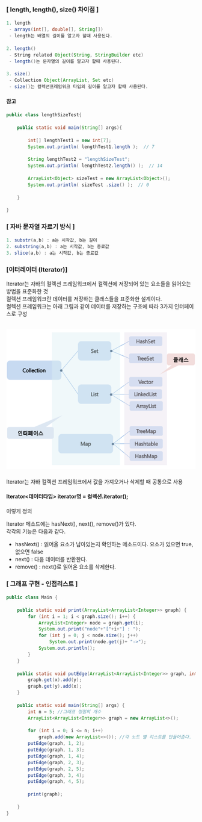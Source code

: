 ### [ length, length(), size() 차이점 ]
```java
1. length
 - arrays(int[], double[], String[])
 - length는 배열의 길이를 알고자 할때 사용된다.
 
2. length()
 - String related Object(String, StringBuilder etc)
 - length()는 문자열의 길이를 알고자 할때 사용된다.
 
3. size()
 - Collection Object(ArrayList, Set etc)
 - size()는 컬렉션프레임워크 타입의 길이를 알고자 할때 사용된다.
```

#### 참고 
```java
public class lengthSizeTest{

    public static void main(String[] args){

        int[] lengthTest1 = new int[7];
        System.out.println( lengthTest1.length );  // 7
        
        String lengthTest2 = "lengthSizeTest";
        System.out.println( lengthTest2.length() );  // 14

        ArrayList<Object> sizeTest = new ArrayList<Object>();
        System.out.println( sizeTest .size() );  // 0
        
    }

}
```

### [ 자바 문자열 자르기 방식 ]
```java
1. substr(a,b) : a는 시작값, b는 길이
2. substring(a,b) : a는 시작값, b는 종료값 
3. slice(a,b) : a는 시작값, b는 종료값 
```

### [이터레이터 (Iterator)]
Iterator는 자바의 컬렉션 프레임워크에서 컬렉션에 저장되어 있는 요소들을 읽어오는 방법을 표준화한 것 <br/>
컬렉션 프레임워크란 데이터를 저장하는 클래스들을 표준화한 설계이다.<br/>
컬렉션 프레임워크는 아래 그림과 같이 데이터를 저장하는 구조에 따라 3가지 인터페이스로 구성<br/>
## ![사진](https://github.com/leedongjoon121/Reference/blob/img/img/Iterator.png?raw=true)

Iterator는 자바 컬렉션 프레임워크에서 값을 가져오거나 삭제할 때 공통으로 사용<br/>
#### Iterator<데이터타입> iterator명 = 컬렉션.iterator(); <br/>
이렇게 정의<br/>

Iterator 메소드에는 hasNext(), next(), remove()가 있다.<br/>
각각의 기능은 다음과 같다.
 
- hasNext() : 읽어올 요소가 남아있는지 확인하는 메소드이다. 요소가 있으면 true, 없으면 false
- next() : 다음 데이터를 반환한다.
- remove() : next()로 읽어온 요소를 삭제한다.


### [ 그래프 구현 - 인접리스트 ]
```java
public class Main {
 
    public static void print(ArrayList<ArrayList<Integer>> graph) {
        for (int i = 1; i < graph.size(); i++) {
            ArrayList<Integer> node = graph.get(i);
            System.out.print("node"+"["+i+"] : ");
            for (int j = 0; j < node.size(); j++)
                System.out.print(node.get(j)+ "->");
            System.out.println();
        }
    }
 
    public static void putEdge(ArrayList<ArrayList<Integer>> graph, int x, int y) {
        graph.get(x).add(y);
        graph.get(y).add(x);
    }
 
    public static void main(String[] args) {
        int n = 5; //그래프 정점의 개수
        ArrayList<ArrayList<Integer>> graph = new ArrayList<>();
 
        for (int i = 0; i <= n; i++)
            graph.add(new ArrayList<>()); //각 노드 별 리스트를 만들어준다.
        putEdge(graph, 1, 2);
        putEdge(graph, 1, 3);
        putEdge(graph, 1, 4);
        putEdge(graph, 2, 3);
        putEdge(graph, 2, 5);
        putEdge(graph, 3, 4);
        putEdge(graph, 4, 5);
 
        print(graph);
 
    }
}
```
